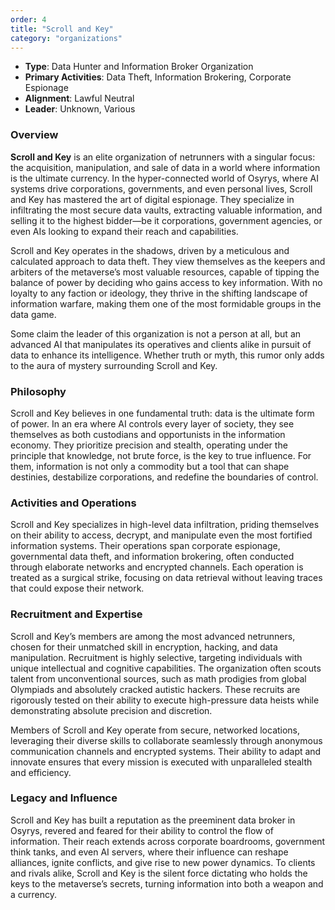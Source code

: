 ```yaml
---
order: 4
title: "Scroll and Key"
category: "organizations"
---
```


- **Type**: Data Hunter and Information Broker Organization
- **Primary Activities**: Data Theft, Information Brokering, Corporate Espionage
- **Alignment**: Lawful Neutral
- **Leader**: Unknown, Various

### Overview

**Scroll and Key** is an elite organization of netrunners with a singular focus: the acquisition, manipulation, and sale
of data in a world where information is the ultimate currency. In the hyper-connected world of Osyrys, where AI systems
drive corporations, governments, and even personal lives, Scroll and Key has mastered the art of digital espionage. They
specialize in infiltrating the most secure data vaults, extracting valuable information, and selling it to the highest
bidder—be it corporations, government agencies, or even AIs looking to expand their reach and capabilities.

Scroll and Key operates in the shadows, driven by a meticulous and calculated approach to data theft. They view
themselves as the keepers and arbiters of the metaverse’s most valuable resources, capable of tipping the balance of
power by deciding who gains access to key information. With no loyalty to any faction or ideology, they thrive in the
shifting landscape of information warfare, making them one of the most formidable groups in the data game.

Some claim the leader of this organization is not a person at all, but an advanced AI that manipulates its operatives
and clients alike in pursuit of data to enhance its intelligence. Whether truth or myth, this rumor only adds to the
aura of mystery surrounding Scroll and Key.

### Philosophy

Scroll and Key believes in one fundamental truth: data is the ultimate form of power. In an era where AI controls every
layer of society, they see themselves as both custodians and opportunists in the information economy. They prioritize
precision and stealth, operating under the principle that knowledge, not brute force, is the key to true influence. For
them, information is not only a commodity but a tool that can shape destinies, destabilize corporations, and redefine
the boundaries of control.

### Activities and Operations

Scroll and Key specializes in high-level data infiltration, priding themselves on their ability to access, decrypt, and
manipulate even the most fortified information systems. Their operations span corporate espionage, governmental data
theft, and information brokering, often conducted through elaborate networks and encrypted channels. Each operation is
treated as a surgical strike, focusing on data retrieval without leaving traces that could expose their network.

### Recruitment and Expertise

Scroll and Key’s members are among the most advanced netrunners, chosen for their unmatched skill in encryption,
hacking, and data manipulation. Recruitment is highly selective, targeting individuals with unique intellectual and
cognitive capabilities. The organization often scouts talent from unconventional sources, such as math prodigies from
global Olympiads and absolutely cracked autistic hackers. These recruits are rigorously tested on their ability to
execute high-pressure data heists while demonstrating absolute precision and discretion.

Members of Scroll and Key operate from secure, networked locations, leveraging their diverse skills to collaborate
seamlessly through anonymous communication channels and encrypted systems. Their ability to adapt and innovate ensures
that every mission is executed with unparalleled stealth and efficiency.

### Legacy and Influence

Scroll and Key has built a reputation as the preeminent data broker in Osyrys, revered and feared for their ability to
control the flow of information. Their reach extends across corporate boardrooms, government think tanks, and even AI
servers, where their influence can reshape alliances, ignite conflicts, and give rise to new power dynamics. To clients
and rivals alike, Scroll and Key is the silent force dictating who holds the keys to the metaverse’s secrets, turning
information into both a weapon and a currency.